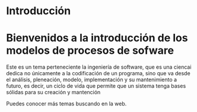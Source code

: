 # Introducción

# Bienvenidos a la introducción de los modelos de procesos de sofware
Este es un tema perteneciente la ingeniería de software, que es una ciencai dedica no únicamente a la codificación 
de un programa, sino que va desde el análisis, pleneación, modelo, implementación y su mantenimiento a futuro, es 
decir, un ciclo de vida que permite que un sistema tenga bases sólidas para su creación y mantención

Puedes conocer más temas buscando en la web.

```{tableofcontents}
```
